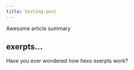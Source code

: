 ```yaml
---
title: testing-post
---
```

Awesome article summary
<!-- more -->

## exerpts...
Have you ever wondered how hexo exerpts work?
